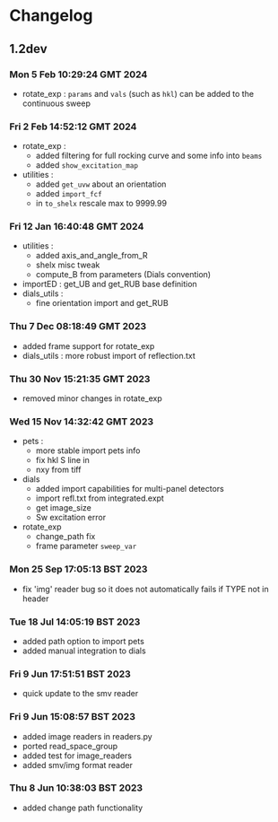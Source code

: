 # Changelog
## 1.2dev
### Mon  5 Feb 10:29:24 GMT 2024
- rotate_exp : `params` and `vals` (such as `hkl`) can be added to the continuous sweep
### Fri  2 Feb 14:52:12 GMT 2024
- rotate_exp :
  - added filtering for full rocking curve and some info into `beams`
  - added `show_excitation_map`
- utilities :
  - added `get_uvw` about an orientation
  - added `import_fcf`
  - in `to_shelx` rescale max to 9999.99
### Fri 12 Jan 16:40:48 GMT 2024
- utilities :
  - added axis_and_angle_from_R
  - shelx misc tweak
  - compute_B from parameters (Dials convention)
- importED : get_UB and get_RUB base definition
- dials_utils :
  - fine orientation import and get_RUB

### Thu  7 Dec 08:18:49 GMT 2023
- added frame support for rotate_exp
- dials_utils : more robust import of reflection.txt

### Thu 30 Nov 15:21:35 GMT 2023
- removed minor changes in rotate_exp

### Wed 15 Nov 14:32:42 GMT 2023
- pets :
  - more stable import pets info
  - fix hkl S line in
  - nxy from tiff
- dials
  - added import capabilities for multi-panel detectors
  - import refl.txt from integrated.expt
  - get image_size
  - Sw excitation error
- rotate_exp
  - change_path fix
  - frame parameter `sweep_var`
### Mon 25 Sep 17:05:13 BST 2023
- fix 'img' reader bug so it does not automatically fails if TYPE not in header
### Tue 18 Jul 14:05:19 BST 2023
- added path option to import pets
- added manual integration to dials

### Fri  9 Jun 17:51:51 BST 2023
- quick update to the smv reader

### Fri  9 Jun 15:08:57 BST 2023
- added image readers in readers.py
- ported read_space_group
- added test for image_readers
- added smv/img format reader

### Thu  8 Jun 10:38:03 BST 2023
- added change path functionality
